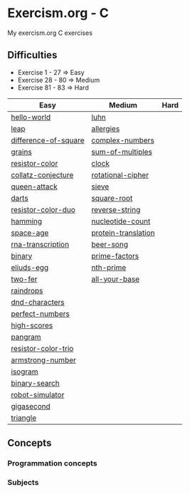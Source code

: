 # Exercism.org - C
My exercism.org C exercises

## Difficulties
- Exercise 1 - 27 => Easy
- Exercise 28 - 80 => Medium
- Exercise 81 - 83 => Hard

| Easy | Medium | Hard |
| --------------- | --------------- | --------------- |
| [hello-world](./hello-world/README.md) | [luhn](./luhn/README.md) |  |
| [leap](./leap/README.md) | [allergies](./allergies/README.md) |  |
| [difference-of-square](./difference-of-squares/README.md) | [complex-numbers](./complex-numbers/README.md) |  |
| [grains](./grains/README.md) | [sum-of-multiples](./sum-of-multiples/README.md) |  |
| [resistor-color](./resistor-color/README.md) | [clock](./clock/README.md) |  |
| [collatz-conjecture](./collatz-conjecture/README.md) | [rotational-cipher](./rotational-cipher/README.md) |  |
| [queen-attack](./queen-attack/README.md) | [sieve](./sieve/README.md) |  |
| [darts](./darts/README.md) | [square-root](./square-root/README.md) |  |
| [resistor-color-duo](./resistor-color-duo/README.md) | [reverse-string](./reverse-string/README.md) |  |
| [hamming](./hamming/README.md) | [nucleotide-count](./nucleotide-count/README.md) |  |
| [space-age](./space-age/README.md) | [protein-translation](./protein-translation/README.md) |  |
| [rna-transcription](./rna-transcription/README.md) | [beer-song](./beer-song/README.md) |  |
| [binary](./binary/README.md) | [prime-factors](./prime-factors/README.md) |  |
| [eliuds-egg](./eliuds-eggs/README.md) | [nth-prime](./nth-prime/README.md) |  |
| [two-fer](./two-fer/README.md) | [all-your-base](./all-your-base/README.md) |  |
| [raindrops](./raindrops/README.md) |  |  |
| [dnd-characters](./dnd-character/README.md) |  |  |
| [perfect-numbers](./perfect-numbers/README.md) |  |  |
| [high-scores](./high-scores/README.md) |  |  |
| [pangram](./pangram/README.md) |  |  |
| [resistor-color-trio](./resistor-color-trio/README.md) |  |  |
| [armstrong-number](./armstrong-numbers/README.md) |  |  |
| [isogram](./isogram/README.md) |  |  |
| [binary-search](./binary-search/README.md) |  |  |
| [robot-simulator](./robot-simulator/README.md) |  |  |
| [gigasecond](./gigasecond/README.md) |  |  |
| [triangle](./triangle/README.md) |  |  |


## Concepts
### Programmation concepts

### Subjects
